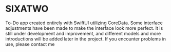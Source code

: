 # SIXATWO
To-Do app created entirely with SwiftUI utilizing CoreData. Some interface adjustments have been made to make the interface look more perfect. It is still under development and improvement, and different models and more introductions will be added later in the project. If you encounter problems in use, please contact me
